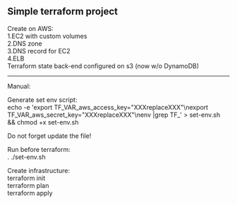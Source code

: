 Simple terraform project
-------------------------
Create on AWS:  
1.EC2 with custom volumes  
2.DNS zone  
3.DNS record for EC2  
4.ELB  
Terraform state back-end configured on s3 (now w/o DynamoDB)  
 


---
Manual:

Generate set env script:  
echo -e 'export TF_VAR_aws_access_key="XXXreplaceXXX"\nexport TF_VAR_aws_secret_key="XXXreplaceXXX"\nenv |grep TF_' > set-env.sh && chmod +x set-env.sh  

Do not forget update the file!  

Run before terraform:  
. ./set-env.sh  

Create infrastructure:  
terraform init  
terraform plan  
terraform apply  

